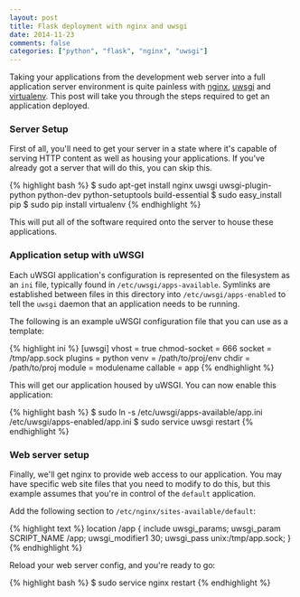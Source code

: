 ```yaml
---
layout: post
title: Flask deployment with nginx and uwsgi
date: 2014-11-23
comments: false
categories: ["python", "flask", "nginx", "uwsgi"]
---
```


Taking your applications from the development web server into a full application server environment is quite painless with [nginx](http://nginx.org/en/), [uwsgi](https://uwsgi-docs.readthedocs.org/en/latest/) and [virtualenv](http://virtualenv.readthedocs.org/en/latest/). This post will take you through the steps required to get an application deployed.

### Server Setup

First of all, you'll need to get your server in a state where it's capable of serving HTTP content as well as housing your applications. If you've already got a server that will do this, you can skip this.

{% highlight bash %}
$ sudo apt-get install nginx uwsgi uwsgi-plugin-python python-dev python-setuptools build-essential
$ sudo easy_install pip
$ sudo pip install virtualenv
{% endhighlight %}

This will put all of the software required onto the server to house these applications. 

### Application setup with uWSGI

Each uWSGI application's configuration is represented on the filesystem as an `ini` file, typically found in `/etc/uwsgi/apps-available`. Symlinks are established between files in this directory into `/etc/uwsgi/apps-enabled` to tell the `uwsgi` daemon that an application needs to be running.

The following is an example uWSGI configuration file that you can use as a template:

{% highlight ini %}
[uwsgi]
vhost = true
chmod-socket = 666
socket = /tmp/app.sock
plugins = python
venv = /path/to/proj/env
chdir = /path/to/proj
module = modulename
callable = app
{% endhighlight %}

This will get our application housed by uWSGI. You can now enable this application:

{% highlight bash %}
$ sudo ln -s /etc/uwsgi/apps-available/app.ini /etc/uwsgi/apps-enabled/app.ini
$ sudo service uwsgi restart
{% endhighlight %}

### Web server setup

Finally, we'll get nginx to provide web access to our application. You may have specific web site files that you need to modify to do this, but this example assumes that you're in control of the `default` application.

Add the following section to `/etc/nginx/sites-available/default`:

{% highlight text %}
location /app {
        include uwsgi_params;
        uwsgi_param SCRIPT_NAME /app;
        uwsgi_modifier1 30;
        uwsgi_pass unix:/tmp/app.sock;
}
{% endhighlight %}

Reload your web server config, and you're ready to go:

{% highlight bash %}
$ sudo service nginx restart
{% endhighlight %}

